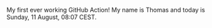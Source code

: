My first ever working GitHub Action!
My name is Thomas and today is Sunday, 11 August, 08:07 CEST. 
